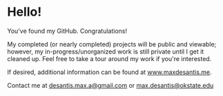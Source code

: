 # Hello!

You've found my GitHub. Congratulations!

My completed (or nearly completed) projects will be public and viewable; however, my in-progress/unorganized work is still private until I get it cleaned up. Feel free to take a tour around my work if you're interested.

If desired, additional information can be found at www.maxdesantis.me.

Contact me at desantis.max.a@gmail.com or max.desantis@okstate.edu
<!--
**MaxDeSantis/MaxDeSantis** is a ✨ _special_ ✨ repository because its `README.md` (this file) appears on your GitHub profile.

Here are some ideas to get you started:

- 🔭 I’m currently working on ...
- 🌱 I’m currently learning ...
- 👯 I’m looking to collaborate on ...
- 🤔 I’m looking for help with ...
- 💬 Ask me about ...
- 📫 How to reach me: ...
- 😄 Pronouns: ...
- ⚡ Fun fact: ...
-->
